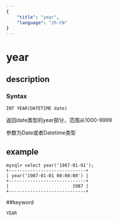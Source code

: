 ```yaml
---
{
    "title": "year",
    "language": "zh-CN"
}
---
```


# year
## description
### Syntax

`INT YEAR(DATETIME date)`


返回date类型的year部分，范围从1000-9999

参数为Date或者Datetime类型

## example

```
mysql> select year('1987-01-01');
+-----------------------------+
| year('1987-01-01 00:00:00') |
+-----------------------------+
|                        1987 |
+-----------------------------+
```

##keyword

    YEAR
